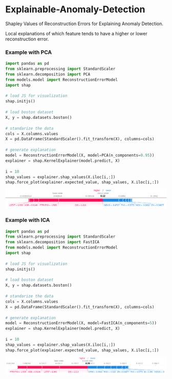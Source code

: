 # Explainable-Anomaly-Detection
Shapley Values of Reconstruction Errors for Explaining Anomaly Detection.

Local explanations of which feature tends to have a higher or lower reconstruction error.

### Example with PCA

```python
import pandas as pd
from sklearn.preprocessing import StandardScaler
from sklearn.decomposition import PCA
from models.model import ReconstructionErrorModel
import shap

# load JS for visualization
shap.initjs()

# load boston dataset
X, y = shap.datasets.boston()

# standarize the data
cols = X.columns.values
X = pd.DataFrame(StandardScaler().fit_transform(X), columns=cols)

# generate explanation
model = ReconstructionErrorModel(X, model=PCA(n_components=0.95))
explainer = shap.KernelExplainer(model.predict, X)

i = 10
shap_values = explainer.shap_values(X.iloc[i,:])
shap.force_plot(explainer.expected_value, shap_values, X.iloc[i,:])
```

![alt text](img/boston_example_pca.png)


### Example with ICA

```python
import pandas as pd
from sklearn.preprocessing import StandardScaler
from sklearn.decomposition import FastICA
from models.model import ReconstructionErrorModel
import shap

# load JS for visualization
shap.initjs()

# load boston dataset
X, y = shap.datasets.boston()

# standarize the data
cols = X.columns.values
X = pd.DataFrame(StandardScaler().fit_transform(X), columns=cols)

# generate explanation
model = ReconstructionErrorModel(X, model=FastICA(n_components=5))
explainer = shap.KernelExplainer(model.predict, X)

i = 10
shap_values = explainer.shap_values(X.iloc[i,:])
shap.force_plot(explainer.expected_value, shap_values, X.iloc[i,:])
```

![alt text](img/boston_example_ica.png)
